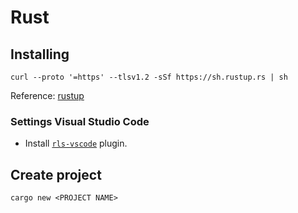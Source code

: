 # Rust

## Installing

```cli
curl --proto '=https' --tlsv1.2 -sSf https://sh.rustup.rs | sh
```

Reference: [rustup](https://rustup.rs/)

### Settings Visual Studio Code

- Install [`rls-vscode`](https://github.com/rust-lang/rls-vscode) plugin.

## Create project

```cli
cargo new <PROJECT NAME>
```